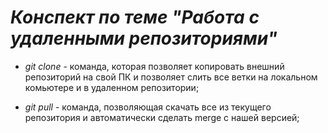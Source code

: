 # *Конспект по теме "Работа с удаленными репозиториями"*

* *git clone* - команда, которая позволяет копировать внешний репозиторий на свой ПК и позволяет слить все ветки на локальном комьютере и в удаленном репозитории;

* *git pull* - команда, позволяющая скачать все из текущего репозитория и автоматически сделать merge с нашей версией;